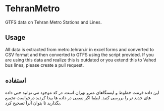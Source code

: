 # TehranMetro
GTFS data on Tehran Metro Stations and Lines.
## Usage
All data is extracted from metro.tehran.ir in excel forms and converted to CSV format and then converted to GTFS using the script provided.
If you are using this data and realize this is outdated or you extend this to Vahed bus lines, please create a pull request.
## استفاده
این داده فرمت خطوط و ایستگاهای مترو تهران است.
در کد موجود می توانید حتی داده های جدید تر را بررسی کنید.
لطفا اگر نقصی در داده ها پیدا کردید درخواست تجمیع بگذارید تا بتوان آنرا تصحیح کرد.
